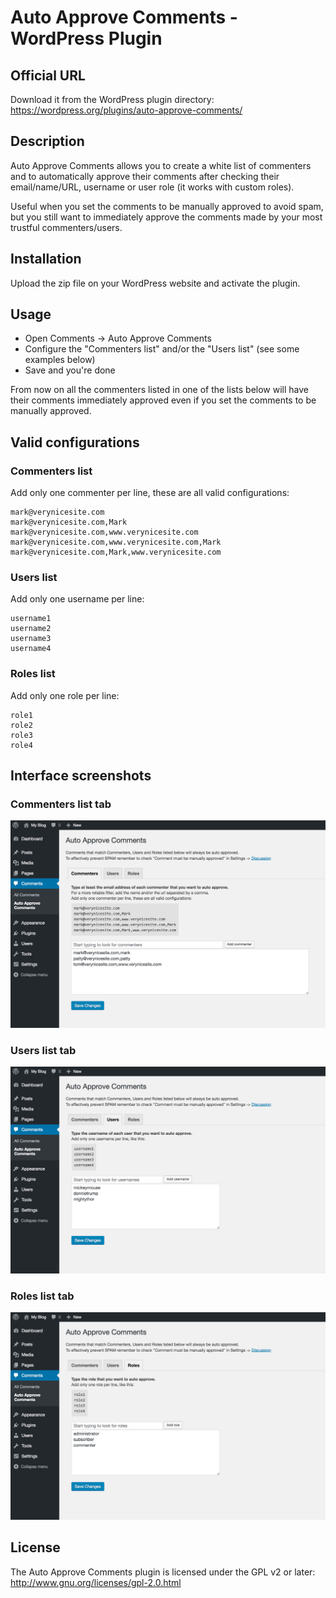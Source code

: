 # Auto Approve Comments - WordPress Plugin

## Official URL
Download it from the WordPress plugin directory:  
https://wordpress.org/plugins/auto-approve-comments/


## Description
Auto Approve Comments allows you to create a white list of commenters and to automatically approve their comments after checking their email/name/URL, username or user role (it works with custom roles).  
  
Useful when you set the comments to be manually approved to avoid spam, but you still want to immediately approve the comments made by your most trustful commenters/users.

## Installation
Upload the zip file on your WordPress website and activate the plugin.

## Usage
* Open Comments -> Auto Approve Comments
* Configure the "Commenters list" and/or the "Users list" (see some examples below)
* Save and you're done

From now on all the commenters listed in one of the lists below will have their comments immediately approved even if you set the comments to be manually approved.

## Valid configurations

### Commenters list
Add only one commenter per line, these are all valid configurations:  
```
mark@verynicesite.com  
mark@verynicesite.com,Mark  
mark@verynicesite.com,www.verynicesite.com  
mark@verynicesite.com,www.verynicesite.com,Mark  
mark@verynicesite.com,Mark,www.verynicesite.com 
```

### Users list
Add only one username per line:  
```
username1
username2
username3
username4
```

### Roles list
Add only one role per line:  
```
role1
role2
role3
role4
```

## Interface screenshots

### Commenters list tab  
![Commenters list tab](screenshot-1.jpg)

### Users list tab  
![Users list tab](screenshot-2.jpg)

### Roles list tab  
![Roles list tab](screenshot-3.jpg)


## License
The Auto Approve Comments plugin is licensed under the GPL v2 or later:  
http://www.gnu.org/licenses/gpl-2.0.html

